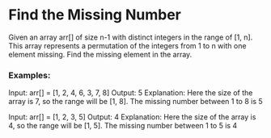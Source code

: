 # Find the Missing Number


Given an array arr[] of size n-1 with distinct integers in the range of [1, n].
This array represents a permutation of the integers from 1 to n with one element missing.
Find the missing element in the array.

### Examples:
Input: arr[] = [1, 2, 4, 6, 3, 7, 8] 
Output: 5
Explanation: Here the size of the array is 7, so the range will be [1, 8]. The missing number between 1 to 8 is 5


Input: arr[] = [1, 2, 3, 5]
Output: 4
Explanation: Here the size of the array is 4, so the range will be [1, 5]. The missing number between 1 to 5 is 4